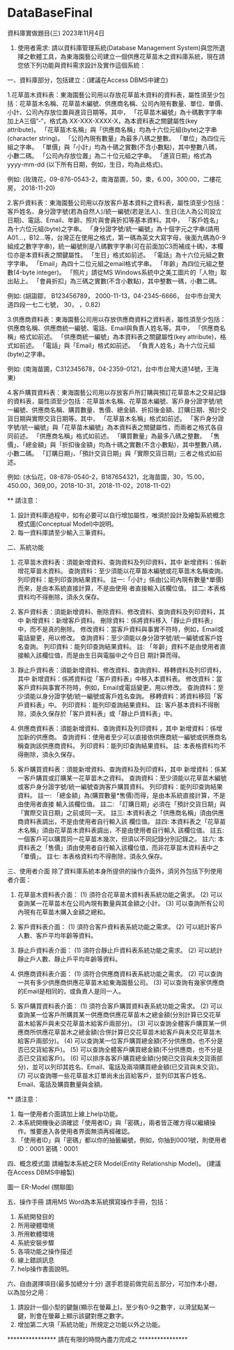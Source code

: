 # DataBaseFinal

資料庫實做題目(三)
2023年11月4日

1. 使用者需求:
請以資料庫管理系統(Database Management System)與您所選擇之軟體工具，為東海園藝公司建立一個供應花草苗木之資料庫系統，現在請您依下列功能與資料需求設計及實作這個系統：

一、資料庫部分，包括建立：(建議在Access DBMS中建立)

1.花草苗木資料表：東海園藝公司用以存放花草苗木資料的資料表，屬性須至少包括：花草苗木名稱、花草苗木編號、供應商名稱、公司內現有數量、單位、單價、小計、公司內存放位置與進貨日期等。其中，
「花草苗木編號」為十碼數字字串加上A三個”-“，格式為 XX-XXX-XXXX-X，為本資料表之關鍵屬性(key attribute)。
「花草苗木名稱」與「供應商名稱」均為十六位元組(byte)之字串(character string)。
「公司內現有數量」為最多八碼之整數。
「單位」為四位元組之字串。
「單價」與「小計」均為十碼之實數(不含小數點)，其中整數八碼，小數二碼。
「公司內存放位置」為二十位元組之字串。
「進貨日期」格式為yyyy-mm-dd (以下所有日期，例如，生日，均為此格式)。

例如: (玫瑰花，09-876-0543-2，南海苗圃，50，束，6.00，300.00，二樓花房， 2018-11-20)

2.客戶資料表：東海園藝公司用以存放客戶基本資料之資料表，屬性須至少包括：客戶姓名、身分證字號(若為自然人)/統一編號(若是法人)、生日(法人為公司設立日期)、電話、Email、年齡、照片與會員折扣等基本資料。其中，
「客戶姓名」為十六位元組(byte)之字串。
「身分證字號/統一編號」為十個字元之字串(請用A01…，B12…等，台灣正在使用之格式，第一碼為英文大寫字母，後面九碼為0-9組成之數字字串)，統一編號則是八碼數字字串(可在前面加C3而補成十碼)，本欄位亦是本資料表之關鍵屬性。
「生日」格式如前述。
「電話」為十六位元組之數字字串。
「Email」為四十二位元組之email格式字串。
「年齡」為四位元組之整數(4-byte integer)。
「照片」請從MS Windows系統中之美工圖片的「人物」取出貼上。
「會員折扣」為三碼之實數(不含小數點)，其中整數一碼，小數二碼。

例如: (胡謅鄒， B123456789， 2000-11-13，04-2345-6666， 台中市台灣大道四段一七二七號， 30，  ，0.82)

3.供應商資料表：東海園藝公司用以存放供應商資料之資料表，屬性須至少包括：供應商名稱、供應商統一編號、電話、Email與負責人姓名等。其中，
「供應商名稱」格式如前述。
「供應商統一編號」為本資料表之關鍵屬性(key attribute)，格式如前述。
「電話」與「Email」格式如前述。
「負責人姓名」為十六位元組(byte)之字串。

例如: (南海苗圃，C312345678，04-2359-0121，台中市台灣大道14號，王海東)

4.客戶購買資料表：東海園藝公司用以存放客戶所訂購與預訂花草苗木之交易記錄的資料表，屬性須至少包括：花草苗木名稱、花草苗木編號、客戶身分證字號/統一編號、供應商名稱、購買數量、售價、總金額、折扣後金額、訂購日期、預計交貨日期與實際交貨日期等。其中，
「花草苗木名稱」格式如前述。
「客戶身分證字號/統一編號」與「花草苗木編號」為本資料表之關鍵屬性，而兩者之格式各自同前述。
「供應商名稱」格式如前述。
「購買數量」為最多八碼之整數。
「售價」、「總金額」與「折扣後金額」均為十碼之實數(不含小數點)，其中整數八碼，小數二碼。
「訂購日期」、「預計交貨日期」與「實際交貨日期」三者之格式如前述。

例如: (水仙花，08-878-0540-2，B187654321，北海苗園，30，15.00，450.00，369,00，2018-10-31，2018-11-02，2018-11-02)

** 請注意：

1. 設計資料庫過程中，如有必要可以自行增加屬性，唯須於設計及繪製系統概念模式圖(Conceptual Model)中說明。
2. 每一資料庫請至少輸入三筆資料。

二、系統功能

1. 花草苗木資料表：須能新增資料、查詢資料及列印資料，其中
新增資料：係新增花草苗木資料。
查詢資料：至少須能以花草苗木編號或花草苗木名稱查詢。
列印資料：能列印查詢結果資料。
註一:「小計」係由(公司內現有數量*單價)而來，是由本系統直接計算，不是由使用
       者直接輸入該欄位值。
註二: 本表格資料均不得刪除，須永久保存。

2. 客戶資料表：須能新增資料、刪除資料、修改資料、查詢資料及列印資料，其中
新增資料：新增客戶資料。
刪除資料：係將資料移入「靜止戶資料表」中，而不是真的刪除。
修改資料：當客戶資料與事實不符時，例如，Email或電話變更，用以修改。
查詢資料：至少須能以身分證字號/統一編號或客戶姓名查詢。
列印資料：能列印查詢結果資料。
 註: 「年齡」資料不是由使用者直接輸入該欄位值，而是由生日與電腦中之今日日
         期計算而得。

3. 靜止戶資料表：須能新增資料、修改資料、查詢資料、移轉資料及列印資料，其中
新增資料：係將資料從「客戶資料表」中移入本資料表。
修改資料：當客戶資料與事實不符時，例如，Email或電話變更，用以修改。
查詢資料：至少須能以身分證字號/統一編號或客戶姓名查詢。
移轉資料：將資料移回「客戶資料表」中。
列印資料：能列印查詢結果資料。
註: 客戶基本資料不得刪除，須永久保存於「客戶資料表」或「靜止戶資料表」中。

4. 供應商資料表：須能新增資料、查詢資料及列印資料 ，其中
新增資料：係增加新的供應商。
查詢資料：使用者至少可以直接依供應商統一編號或供應商名稱查詢該供應商資料。
列印資料：能列印查詢結果資料。
註: 本表格資料均不得刪除，須永久保存。

5. 客戶購買資料表：須能新增資料、查詢資料及列印資料，其中
新增資料：係某一客戶購買或訂購某一花草苗木之資料。
查詢資料：至少須能以花草苗木編號或客戶身分證字號/統一編號查詢客戶購買資料。
列印資料：能列印查詢結果資料。
註一: 「總金額」為(購買數量*售價)而得，是由本系統直接計算，不是由使用者直接
       輸入該欄位值。
註二: 「訂購日期」必須在「預計交貨日期」與「實際交貨日期」之前或同一天。
註三: 本資料表之「供應商名稱」須由供應商資料表調出，不是由使用者自行輸入該
       欄位值。
註四: 本資料表之「花草苗木名稱」須由花草苗木資料表調出，不是由使用者自行輸入
       該欄位值。
註五: 一個客戶可以購買同一花草苗木幾次，但須以不同記錄分別記錄之。
註六: 本資料表之「售價」須由使用者自行輸入該欄位值，而非花草苗木資料表中之「單價」。
註七:  本表格資料均不得刪除，須永久保存。

三、使用者介面
除了資料庫系統本身所提供的操作介面外，須另外包括下列使用者介面：

1. 花草苗木資料表介面：
(1) 須符合花草苗木資料表系統功能之需求。
(2) 可以查詢某一花草苗木在公司內現有數量與其金額之小計。
(3) 可以查詢所有公司內現有花草苗木購入金額之總和。

2. 客戶資料表介面：
(1) 須符合客戶資料表系統功能之需求。
(2) 可以統計客戶人數、客戶平均年齡等資料。

3. 靜止戶資料表介面：
(1) 須符合靜止戶資料表系統功能之需求。
(2) 可以統計靜止戶人數、靜止戶平均年齡等資料。

4. 供應商資料表介面：
(1) 須符合供應商資料表系統功能之需求。
(2) 可以查詢一共有多少供應商供應花草苗木給東海園藝公司。
(3) 可以查詢有幾家供應商的Email是相同的，或負責人是同一人。

5. 客戶購買資料表介面：
(1) 須符合客戶購買資料表系統功能之需求。
(2) 可以查詢某一位客戶所購買某一供應商供應花草苗木之總金額(分別計算已交花草苗木給客戶與未交花草苗木給客戶兩部分)。
(3) 可以查詢全體客戶購買某一供應商所供應花草苗木之總金額(合併計算已交花草苗木給客戶與未交花草苗木給客戶兩部分)。
(4) 可以查詢某一位客戶購買總金額(不分供應商，也不分是否已交貨給客戶)。
(5) 可以查詢全體客戶購買總金額(不分供應商，也不分是否已交貨給客戶)。
(6) 可以排序各客戶購買總金額(分開已交貨與未交貨兩部分)，並可以列印其姓名、Email、電話及兩項購買總金額(已交貨與未交貨)。
(7) 可以查詢哪一些花草苗木訂單尚未出貨給客戶，並列印其客戶姓名、Email、電話及購買數量與金額。

** 請注意：

1. 每一使用者介面請加上線上help功能。
2. 本系統開機後必須確認「使用者ID」與「密碼」，兩者皆正確方得以繼續操作。惟要進入各使用者界面無須再經確認。
3. 「使用者ID」與「密碼」都以你的抽籤編號，例如，你抽到0001號，則使用者ID：0001 密碼：0001

四、概念模式圖
請繪製本系統之ER Model(Entity Relationship Model)。
(建議在Access DBMS中繪製)

圖一 ER-Model (關聯圖)

五、操作手冊
請用MS Word為本系統撰寫操作手冊，包括：

1. 系統開發目的
2. 所用硬體環境
3. 所用軟體環境
4. 系統安裝步驟
5. 各項功能之操作描述
6. 線上錯誤訊息
7. help操作書面說明。

六、自由選擇項目(最多加總分十分)
選手若提前做完前五部分，可加作本小題，以為加分之用：

1. 請設計一個小型的鍵盤(顯示在螢幕上)，至少有0-9之數字，以滑鼠點某一鍵，則會在螢幕上顯示該鍵對應之數字。
2. 增加第二大項「系統功能」所規定之功能以外之功能。

**************** 請在有限的時間內盡力完成之 ****************
